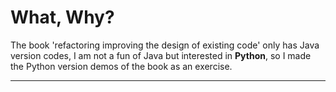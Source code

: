 # What, Why?
The book 'refactoring improving the design of existing code'
only has Java version codes, I am not a fun of Java but interested in <b>Python</b>,
so I made the Python version demos of the book as an exercise.
<hr>